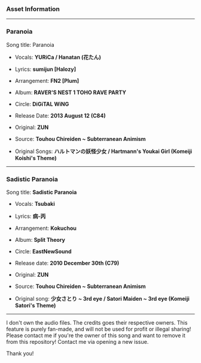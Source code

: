 ### Asset Information

---

### Paranoia

Song title: Paranoia

- Vocals: **YURiCa / Hanatan (花たん)**
- Lyrics: **sumijun \[Halozy\]**
- Arrangement: **FN2 \[Plum\]**


- Album: **RAVER'S NEST 1 TOHO RAVE PARTY**
- Circle: **DiGiTAL WiNG**
- Release Date: **2013 August 12 (C84)**


- Original: **ZUN**
- Source: **Touhou Chireiden ~ Subterranean Animism**
- Original Songs: **ハルトマンの妖怪少女 / Hartmann's Youkai Girl (Komeiji Koishi's Theme)**

---

### Sadistic Paranoia

Song title: **Sadistic Paranoia**

- Vocals: **Tsubaki**
- Lyrics: **病-丙**
- Arrangement: **Kokuchou**


- Album: **Split Theory**
- Circle: **EastNewSound**
- Release date: **2010 December 30th (C79)**


- Original: **ZUN**
- Source: **Touhou Chireiden ~ Subterranean Animism**
- Original song: **少女さとり ~ 3rd eye / Satori Maiden ~ 3rd eye (Komeiji Satori's Theme)**

---

I don't own the audio files. The credits goes their respective owners.
This feature is purely fan-made, and will not be used for profit or illegal sharing!
Please contact me if you're the owner of this song and want to remove it from this repository! 
Contact me via opening a new issue.

Thank you!
